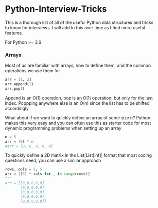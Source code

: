 # Python-Interview-Tricks

This is a thorough list of all of the useful Python data structures and tricks to know for interviews. I will add to this over time as I find more useful features.

For Python >= 3.6

### Arrays
Most of us are familiar with arrays, how to define them, and the common operations we use them for 
```python
arr = [1, 2]
arr.append(1)
arr.pop()
```
Append is an O(1) operation, pop is an O(1) operation, but only for the last index. Poppping anywhere else is an O(n) since the list has to be shifted accordingly. 

What about if we want to quickly define an array of some size n? Python makes this very easy and you can often use this as starter code for most dynamic programming problems when setting up an array
```python
n = 5
arr = [0] * n 
#arr = [0, 0, 0, 0, 0]
```

To quickly define a 2D matrix in the List[List[int]] format that most coding questions need, you can use a similar approach

```python
rows, cols = 5, 5
arr = [[0] * cols for _ in range(rows)]
"""
arr = [[0,0,0,0,0],
       [0,0,0,0,0],
       [0,0,0,0,0],
       [0,0,0,0,0],
       [0,0,0,0,0]]
```


